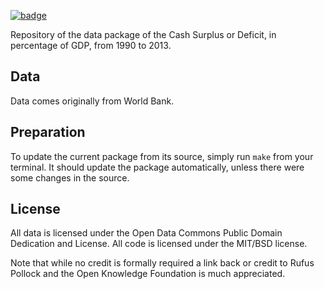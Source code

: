 <a className="gh-badge" href="https://datahub.io/core/cash-surplus-deficit"><img src="https://badgen.net/badge/icon/View%20on%20datahub.io/orange?icon=https://datahub.io/datahub-cube-badge-icon.svg&label&scale=1.25" alt="badge" /></a>

Repository of the data package of the Cash Surplus or Deficit, in percentage of GDP, from 1990 to 2013.

## Data

Data comes originally from World Bank.

## Preparation

To update the current package from its source, simply run `make` from your terminal. It should update the package automatically, unless there were some changes in the source.

## License

All data is licensed under the Open Data Commons Public Domain Dedication and License. All code is licensed under the MIT/BSD license.

Note that while no credit is formally required a link back or credit to Rufus Pollock and the Open Knowledge Foundation is much appreciated.
